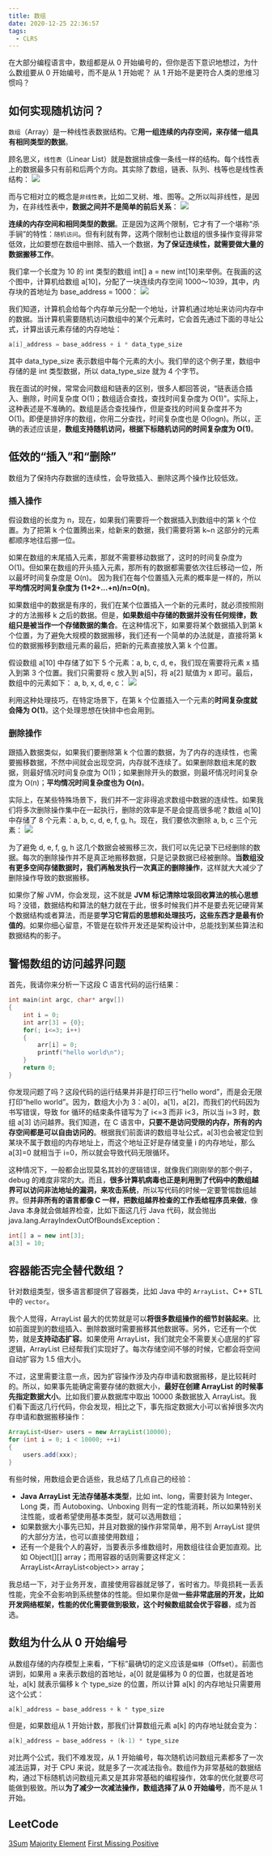 ```yaml
---
title: 数组
date: 2020-12-25 22:36:57
tags:
  - CLRS
---
```

在大部分编程语言中，数组都是从 0 开始编号的，但你是否下意识地想过，为什么数组要从 0 开始编号，而不是从 1 开始呢？ 从 1 开始不是更符合人类的思维习惯吗？

## 如何实现随机访问？
`数组`（Array）是一种线性表数据结构。它**用一组连续的内存空间，来存储一组具有相同类型的数据**。

顾名思义，`线性表`（Linear List）就是数据排成像一条线一样的结构。每个线性表上的数据最多只有前和后两个方向。其实除了数组，链表、队列、栈等也是线性表结构：
![](https://raw.githubusercontent.com/was48i/mPOST/master/CLRS/geek/05.png)
<!--more-->

而与它相对立的概念是`非线性表`，比如二叉树、堆、图等。之所以叫非线性，是因为，在非线性表中，**数据之间并不是简单的前后关系**：
![](https://raw.githubusercontent.com/was48i/mPOST/master/CLRS/geek/06.png)

**连续的内存空间和相同类型的数据**。正是因为这两个限制，它才有了一个堪称“杀手锏”的特性：`随机访问`。但有利就有弊，这两个限制也让数组的很多操作变得非常低效，比如要想在数组中删除、插入一个数据，**为了保证连续性，就需要做大量的数据搬移工作**。

我们拿一个长度为 10 的 int 类型的数组 int[] a = new int\[10]来举例。在我画的这个图中，计算机给数组 a\[10]，分配了一块连续内存空间 1000～1039，其中，内存块的首地址为 base_address = 1000：
![](https://raw.githubusercontent.com/was48i/mPOST/master/CLRS/geek/07.png)

我们知道，计算机会给每个内存单元分配一个地址，计算机通过地址来访问内存中的数据。当计算机需要随机访问数组中的某个元素时，它会首先通过下面的寻址公式，计算出该元素存储的内存地址：
```cpp
a[i]_address = base_address + i * data_type_size
```

其中 data_type_size 表示数组中每个元素的大小。我们举的这个例子里，数组中存储的是 int 类型数据，所以 data_type_size 就为 4 个字节。

我在面试的时候，常常会问数组和链表的区别，很多人都回答说，“链表适合插入、删除，时间复杂度 O(1)；数组适合查找，查找时间复杂度为 O(1)”。实际上，这种表述是不准确的。数组是适合查找操作，但是查找的时间复杂度并不为 O(1)。即便是排好序的数组，你用二分查找，时间复杂度也是 O(logn)。所以，正确的表述应该是，**数组支持随机访问，根据下标随机访问的时间复杂度为 O(1)**。

## 低效的“插入”和“删除”
数组为了保持内存数据的连续性，会导致插入、删除这两个操作比较低效。

### 插入操作
假设数组的长度为 n，现在，如果我们需要将一个数据插入到数组中的第 k 个位置。为了把第 k 个位置腾出来，给新来的数据，我们需要将第 k~n 这部分的元素都顺序地往后挪一位。

如果在数组的末尾插入元素，那就不需要移动数据了，这时的时间复杂度为 O(1)。但如果在数组的开头插入元素，那所有的数据都需要依次往后移动一位，所以最坏时间复杂度是 O(n)。 因为我们在每个位置插入元素的概率是一样的，所以**平均情况时间复杂度为 (1+2+...+n)/n=O(n)**。

如果数组中的数据是有序的，我们在某个位置插入一个新的元素时，就必须按照刚才的方法搬移 k 之后的数据。但是，**如果数组中存储的数据并没有任何规律，数组只是被当作一个存储数据的集合**。在这种情况下，如果要将某个数据插入到第 k 个位置，为了避免大规模的数据搬移，我们还有一个简单的办法就是，直接将第 k 位的数据搬移到数组元素的最后，把新的元素直接放入第 k 个位置。

假设数组 a\[10] 中存储了如下 5 个元素：a, b, c, d, e，我们现在需要将元素 x 插入到第 3 个位置。我们只需要将 c 放入到 a\[5]，将 a\[2] 赋值为 x 即可。最后，数组中的元素如下： a, b, x, d, e, c：
![](https://raw.githubusercontent.com/was48i/mPOST/master/CLRS/geek/08.png)

利用这种处理技巧，在特定场景下，在第 k 个位置插入一个元素的**时间复杂度就会降为 O(1)**。这个处理思想在快排中也会用到。

### 删除操作
跟插入数据类似，如果我们要删除第 k 个位置的数据，为了内存的连续性，也需要搬移数据，不然中间就会出现空洞，内存就不连续了。如果删除数组末尾的数据，则最好情况时间复杂度为 O(1)；如果删除开头的数据，则最坏情况时间复杂度为 O(n)；**平均情况时间复杂度也为 O(n)**。

实际上，在某些特殊场景下，我们并不一定非得追求数组中数据的连续性。如果我们将多次删除操作集中在一起执行，删除的效率是不是会提高很多呢？数组 a\[10] 中存储了 8 个元素：a, b, c, d, e, f, g, h。现在，我们要依次删除 a, b, c 三个元素：
![](https://raw.githubusercontent.com/was48i/mPOST/master/CLRS/geek/09.png)

为了避免 d, e, f, g, h 这几个数据会被搬移三次，我们可以先记录下已经删除的数据。每次的删除操作并不是真正地搬移数据，只是记录数据已经被删除。**当数组没有更多空间存储数据时，我们再触发执行一次真正的删除操作**，这样就大大减少了删除操作导致的数据搬移。

如果你了解 JVM，你会发现，这不就是 **JVM 标记清除垃圾回收算法的核心思想**吗？没错，数据结构和算法的魅力就在于此，很多时候我们并不是要去死记硬背某个数据结构或者算法，而是要**学习它背后的思想和处理技巧，这些东西才是最有价值的**。如果你细心留意，不管是在软件开发还是架构设计中，总能找到某些算法和数据结构的影子。

## 警惕数组的访问越界问题
首先，我请你来分析一下这段 C 语言代码的运行结果：
```cpp
int main(int argc, char* argv[])
{
    int i = 0;
    int arr[3] = {0};
    for(; i<=3; i++)
    {
        arr[i] = 0;
        printf("hello world\n");
    }
    return 0;
}
```

你发现问题了吗？这段代码的运行结果并非是打印三行“hello word”，而是会无限打印“hello world”。因为，数组大小为 3：a\[0]，a\[1]，a\[2]，而我们的代码因为书写错误，导致 for 循环的结束条件错写为了 i<=3 而非 i<3，所以当 i=3 时，数组 a\[3] 访问越界。我们知道，在 C 语言中，**只要不是访问受限的内存，所有的内存空间都是可以自由访问的**。根据我们前面讲的数组寻址公式，a\[3]也会被定位到某块不属于数组的内存地址上，而这个地址正好是存储变量 i 的内存地址，那么 a\[3]=0 就相当于 i=0，所以就会导致代码无限循环。

这种情况下，一般都会出现莫名其妙的逻辑错误，就像我们刚刚举的那个例子，debug 的难度非常的大。而且，**很多计算机病毒也正是利用到了代码中的数组越界可以访问非法地址的漏洞，来攻击系统**，所以写代码的时候一定要警惕数组越界。但**并非所有的语言都像 C 一样，把数组越界检查的工作丢给程序员来做**，像 Java 本身就会做越界检查，比如下面这几行 Java 代码，就会抛出 java.lang.ArrayIndexOutOfBoundsException：
```java
int[] a = new int[3];
a[3] = 10;
```

## 容器能否完全替代数组？
针对数组类型，很多语言都提供了容器类，比如 Java 中的 `ArrayList`、C++ STL 中的 `vector`。

我个人觉得，ArrayList 最大的优势就是可以**将很多数组操作的细节封装起来**。比如前面提到的数组插入、删除数据时需要搬移其他数据等。另外，它还有一个优势，就是**支持动态扩容**。如果使用 ArrayList，我们就完全不需要关心底层的扩容逻辑，ArrayList 已经帮我们实现好了。每次存储空间不够的时候，它都会将空间自动扩容为 1.5 倍大小。

不过，这里需要注意一点，因为扩容操作涉及内存申请和数据搬移，是比较耗时的。所以，如果事先能确定需要存储的数据大小，**最好在创建 ArrayList 的时候事先指定数据大小**。比如我们要从数据库中取出 10000 条数据放入 ArrayList。我们看下面这几行代码，你会发现，相比之下，事先指定数据大小可以省掉很多次内存申请和数据搬移操作：
```java
ArrayList<User> users = new ArrayList(10000);
for (int i = 0; i < 10000; ++i) 
{
    users.add(xxx);
}
```

有些时候，用数组会更合适些，我总结了几点自己的经验：
- **Java ArrayList 无法存储基本类型**，比如 int、long，需要封装为 Integer、Long 类，而 Autoboxing、Unboxing 则有一定的性能消耗，所以如果特别关注性能，或者希望使用基本类型，就可以选用数组；
- 如果数据大小事先已知，并且对数据的操作非常简单，用不到 ArrayList 提供的大部分方法，也可以直接使用数组；
- 还有一个是我个人的喜好，当要表示多维数组时，用数组往往会更加直观。比如 Object[][] array；而用容器的话则需要这样定义：ArrayList\<ArrayList<object\>> array；

我总结一下，对于业务开发，直接使用容器就足够了，省时省力。毕竟损耗一丢丢性能，完全不会影响到系统整体的性能。但如果你是做**一些非常底层的开发，比如开发网络框架，性能的优化需要做到极致，这个时候数组就会优于容器**，成为首选。

## 数组为什么从 0 开始编号
从数组存储的内存模型上来看，“下标”最确切的定义应该是`偏移`（Offset）。前面也讲到，如果用 a 来表示数组的首地址，a\[0] 就是偏移为 0 的位置，也就是首地址，a\[k] 就表示偏移 k 个 type_size 的位置，所以计算 a\[k] 的内存地址只需要用这个公式：
```cpp
a[k]_address = base_address + k * type_size
```

但是，如果数组从 1 开始计数，那我们计算数组元素 a\[k] 的内存地址就会变为：
```cpp
a[k]_address = base_address + (k-1) * type_size
```

对比两个公式，我们不难发现，从 1 开始编号，每次随机访问数组元素都多了一次减法运算，对于 CPU 来说，就是多了一次减法指令。数组作为非常基础的数据结构，通过下标随机访问数组元素又是其非常基础的编程操作，效率的优化就要尽可能做到极致。所以**为了减少一次减法操作，数组选择了从 0 开始编号**，而不是从 1 开始。

## LeetCode
[3Sum](https://leetcode.com/problems/3sum/)
[Majority Element](https://leetcode.com/problems/majority-element/)
[First Missing Positive](https://leetcode.com/problems/first-missing-positive/)
